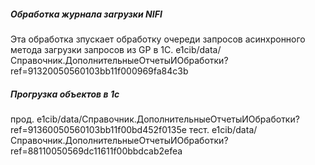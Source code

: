 ##### Обработка журнала загрузки NIFI
Эта обработка зпускает обработку очереди запросов асинхронного метода загрузки запросов из GP в 1C.
e1cib/data/Справочник.ДополнительныеОтчетыИОбработки?ref=91320050560103bb11f000969fa84c3b
##### Прогрузка объектов в 1с
прод.
e1cib/data/Справочник.ДополнительныеОтчетыИОбработки?ref=91360050560103bb11f00bd452f0135e
тест.
e1cib/data/Справочник.ДополнительныеОтчетыИОбработки?ref=88110050569dc11611f00bbdcab2efea